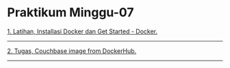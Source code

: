 # Praktikum Minggu-07

[1. Latihan, Installasi Docker dan Get Started - Docker.](latihan.md)

---

[2. Tugas, Couchbase image from DockerHub.](tugas.md)

---
